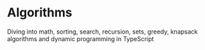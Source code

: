 # Algorithms

Diving into math, sorting, search, recursion, sets, greedy, knapsack algorithms and dynamic programming in TypeScript
